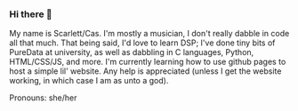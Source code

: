 ### Hi there 👋

My name is Scarlett/Cas.
I'm mostly a musician, I don't really dabble in code all that much. That being said, I'd love to learn DSP; I've done tiny bits of PureData at university, as well as dabbling in C languages, Python, HTML/CSS/JS, and more.
I'm currently learning how to use github pages to host a simple lil' website. Any help is appreciated (unless I get the website working, in which case I am as unto a god). 

Pronouns: she/her
<!--
**madeofscarlett/madeofscarlett** is a ✨ _special_ ✨ repository because its `README.md` (this file) appears on your GitHub profile.

Here are some ideas to get you started:

- 🔭 I’m currently working on ...
- 🌱 I’m currently learning ...
- 👯 I’m looking to collaborate on ...
- 🤔 I’m looking for help with ...
- 💬 Ask me about ...
- 📫 How to reach me: ...
- 😄 Pronouns: ...
- ⚡ Fun fact: ...
-->
